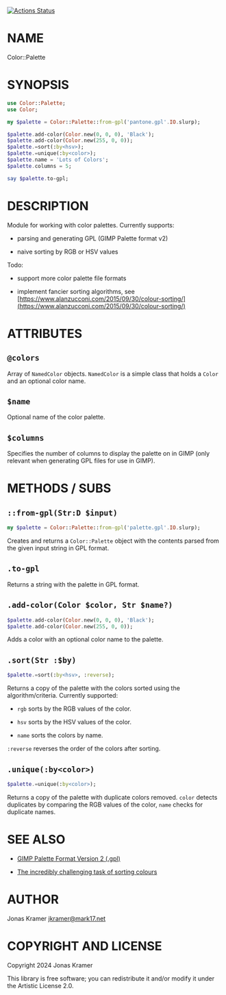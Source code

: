 [![Actions Status](https://github.com/jkramer/raku-color-palette/actions/workflows/test.yml/badge.svg)](https://github.com/jkramer/raku-color-palette/actions)

NAME
====

Color::Palette

SYNOPSIS
========

```raku
use Color::Palette;
use Color;

my $palette = Color::Palette::from-gpl('pantone.gpl'.IO.slurp);

$palette.add-color(Color.new(0, 0, 0), 'Black');
$palette.add-color(Color.new(255, 0, 0));
$palette.=sort(:by<hsv>);
$palette.=unique(:by<color>);
$palette.name = 'Lots of Colors';
$palette.columns = 5;

say $palette.to-gpl;
```

DESCRIPTION
===========

Module for working with color palettes. Currently supports:

  * parsing and generating GPL (GIMP Palette format v2)

  * naive sorting by RGB or HSV values

Todo:

  * support more color palette file formats

  * implement fancier sorting algorithms, see [https://www.alanzucconi.com/2015/09/30/colour-sorting/](https://www.alanzucconi.com/2015/09/30/colour-sorting/)

ATTRIBUTES
==========

`@colors`
---------

Array of `NamedColor` objects. `NamedColor` is a simple class that holds a `Color` and an optional color name.

`$name`
-------

Optional name of the color palette.

`$columns`
----------

Specifies the number of columns to display the palette on in GIMP (only relevant when generating GPL files for use in GIMP).

METHODS / SUBS
==============

`::from-gpl(Str:D $input)`
--------------------------

```raku
my $palette = Color::Palette::from-gpl('palette.gpl'.IO.slurp);
```

Creates and returns a `Color::Palette` object with the contents parsed from the given input string in GPL format.

`.to-gpl`
---------

Returns a string with the palette in GPL format.

`.add-color(Color $color, Str $name?)`
--------------------------------------

```raku
$palette.add-color(Color.new(0, 0, 0), 'Black');
$palette.add-color(Color.new(255, 0, 0));
```

Adds a color with an optional color name to the palette.

`.sort(Str :$by)`
-----------------

```raku
$palette.=sort(:by<hsv>, :reverse);
```

Returns a copy of the palette with the colors sorted using the algorithm/criteria. Currently supported:

  * `rgb` sorts by the RGB values of the color.

  * `hsv` sorts by the HSV values of the color.

  * `name` sorts the colors by name.

`:reverse` reverses the order of the colors after sorting.

`.unique(:by<color>)`
---------------------

```raku
$palette.=unique(:by<color>);
```

Returns a copy of the palette with duplicate colors removed. `color` detects duplicates by comparing the RGB values of the color, `name` checks for duplicate names.

SEE ALSO
========

  * [GIMP Palette Format Version 2 (.gpl)](https://developer.gimp.org/core/standards/gpl/)

  * [The incredibly challenging task of sorting colours](https://www.alanzucconi.com/2015/09/30/colour-sorting/)

AUTHOR
======

Jonas Kramer <jkramer@mark17.net>

COPYRIGHT AND LICENSE
=====================

Copyright 2024 Jonas Kramer

This library is free software; you can redistribute it and/or modify it under the Artistic License 2.0.

